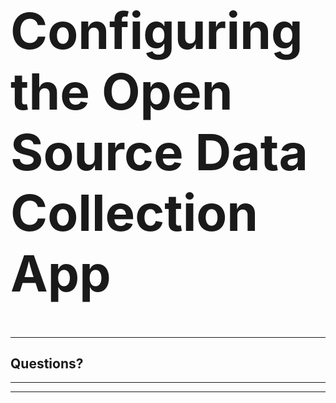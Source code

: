<!-- .slide: data-background="../reveal.js/img/2019/devsummit/bg-1.png" -->

<h1 style="text-align: left; font-size: 80px;">Configuring the Open Source Data Collection App</h1>

---

<!-- .slide: data-background="../reveal.js/img/2019/devsummit/bg-5.png" -->

## Questions?

---

<!-- .slide: data-background="../reveal.js/img/2019/devsummit/bg-esri.png" -->

---

